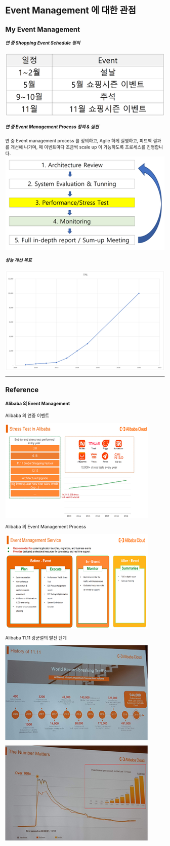 # Event Management 에 대한 관점

## My Event Management
##### 연 중 Shopping Event Schedule 정의
<img src="https://raw.githubusercontent.com/gwagdalf/images/master/MonitoringBlog/Event-Management/My-Point-of-View-about-Event-Management/event-schedule.png" width="550px" title="Shopping Event Schedule" alt="RubberDuck"></img><br/>

##### 연 중 Event Management Process 정의 & 실천
연 중 Event management process 를 정의하고, Agile 하게 실행하고, 피드백 결과를 개선해 나가며, 매 이벤트마다 조금씩 scale up 이 가능하도록 프로세스를 진행합니다.   
![연 중 Event Management Process](https://raw.githubusercontent.com/gwagdalf/images/master/MonitoringBlog/Event-Management/My-Point-of-View-about-Event-Management/event-manangement.png)

##### 성능 개선 목표
<img src="https://raw.githubusercontent.com/gwagdalf/images/master/MonitoringBlog/Event-Management/My-Point-of-View-about-Event-Management/performance-improvement-chart.png" width="750px" title="TPS 목표" alt="RubberDuck"></img><br/>

---------------

## Reference
#### Alibaba 의 Event Management 
Alibaba 의 연중 이벤트

<img src="https://raw.githubusercontent.com/gwagdalf/images/master/MonitoringBlog/Event-Management/My-Point-of-View-about-Event-Management/alicloud-event-management-service-1.png" width="450px" height="300px" title="Alibaba Event Management" alt="RubberDuck"></img><br/>

Alibaba 의 Event Management Process

<img src="https://raw.githubusercontent.com/gwagdalf/images/master/MonitoringBlog/Event-Management/My-Point-of-View-about-Event-Management/alicloud-event-management-service-2.png" width="450px" height="300px" title="Alibaba Event Management" alt="RubberDuck"></img><br/>

Alibaba 11.11 광군절의 발전 단계

<img src="https://raw.githubusercontent.com/gwagdalf/images/master/MonitoringBlog/Event-Management/My-Point-of-View-about-Event-Management/alicloud-event-management-service-3.png" width="450px" height="300px" title="Alibaba Event Management" alt="RubberDuck"></img><br/>

<img src="https://raw.githubusercontent.com/gwagdalf/images/master/MonitoringBlog/Event-Management/My-Point-of-View-about-Event-Management/alicloud-event-management-service-4.png" width="450px" height="300px" title="Alibaba Event Management" alt="RubberDuck"></img><br/>